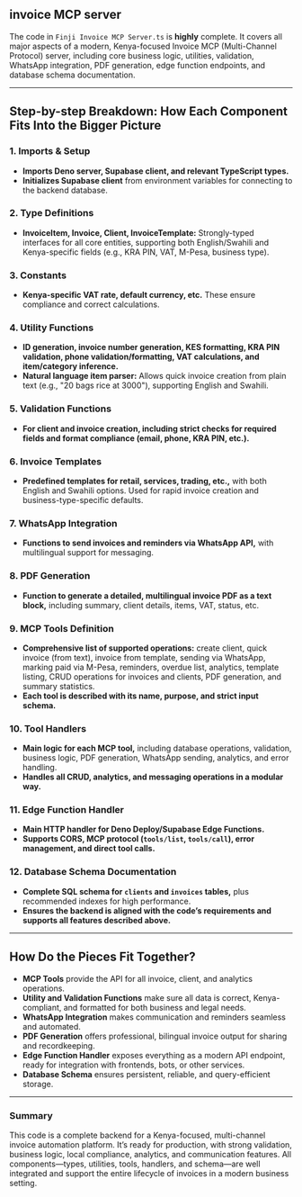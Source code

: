 ## invoice MCP server 

The code in `Finji Invoice MCP Server.ts` is **highly** complete. It covers all major aspects of a modern, Kenya-focused Invoice MCP (Multi-Channel Protocol) server, including core business logic, utilities, validation, WhatsApp integration, PDF generation, edge function endpoints, and database schema documentation.

---

## Step-by-step Breakdown: How Each Component Fits Into the Bigger Picture

### 1. **Imports & Setup**
- **Imports Deno server, Supabase client, and relevant TypeScript types.**
- **Initializes Supabase client** from environment variables for connecting to the backend database.

### 2. **Type Definitions**
- **InvoiceItem, Invoice, Client, InvoiceTemplate:** Strongly-typed interfaces for all core entities, supporting both English/Swahili and Kenya-specific fields (e.g., KRA PIN, VAT, M-Pesa, business type).

### 3. **Constants**
- **Kenya-specific VAT rate, default currency, etc.** These ensure compliance and correct calculations.

### 4. **Utility Functions**
- **ID generation, invoice number generation, KES formatting, KRA PIN validation, phone validation/formatting, VAT calculations, and item/category inference.**
- **Natural language item parser:** Allows quick invoice creation from plain text (e.g., "20 bags rice at 3000"), supporting English and Swahili.

### 5. **Validation Functions**
- **For client and invoice creation, including strict checks for required fields and format compliance (email, phone, KRA PIN, etc.).**

### 6. **Invoice Templates**
- **Predefined templates for retail, services, trading, etc.,** with both English and Swahili options. Used for rapid invoice creation and business-type-specific defaults.

### 7. **WhatsApp Integration**
- **Functions to send invoices and reminders via WhatsApp API,** with multilingual support for messaging.

### 8. **PDF Generation**
- **Function to generate a detailed, multilingual invoice PDF as a text block,** including summary, client details, items, VAT, status, etc.

### 9. **MCP Tools Definition**
- **Comprehensive list of supported operations:** create client, quick invoice (from text), invoice from template, sending via WhatsApp, marking paid via M-Pesa, reminders, overdue list, analytics, template listing, CRUD operations for invoices and clients, PDF generation, and summary statistics.
- **Each tool is described with its name, purpose, and strict input schema.**

### 10. **Tool Handlers**
- **Main logic for each MCP tool,** including database operations, validation, business logic, PDF generation, WhatsApp sending, analytics, and error handling.
- **Handles all CRUD, analytics, and messaging operations in a modular way.**

### 11. **Edge Function Handler**
- **Main HTTP handler for Deno Deploy/Supabase Edge Functions.**
- **Supports CORS, MCP protocol (`tools/list`, `tools/call`), error management, and direct tool calls.**

### 12. **Database Schema Documentation**
- **Complete SQL schema for `clients` and `invoices` tables,** plus recommended indexes for high performance.
- **Ensures the backend is aligned with the code’s requirements and supports all features described above.**

---

## **How Do the Pieces Fit Together?**

- **MCP Tools** provide the API for all invoice, client, and analytics operations.
- **Utility and Validation Functions** make sure all data is correct, Kenya-compliant, and formatted for both business and legal needs.
- **WhatsApp Integration** makes communication and reminders seamless and automated.
- **PDF Generation** offers professional, bilingual invoice output for sharing and recordkeeping.
- **Edge Function Handler** exposes everything as a modern API endpoint, ready for integration with frontends, bots, or other services.
- **Database Schema** ensures persistent, reliable, and query-efficient storage.

---

### **Summary**

This code is a complete backend for a Kenya-focused, multi-channel invoice automation platform. It’s ready for production, with strong validation, business logic, local compliance, analytics, and communication features. All components—types, utilities, tools, handlers, and schema—are well integrated and support the entire lifecycle of invoices in a modern business setting.
